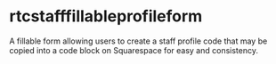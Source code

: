# rtcstafffillableprofileform
A fillable form allowing users to create a staff profile code that may be copied into a code block on Squarespace for easy and consistency.
